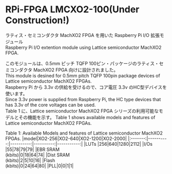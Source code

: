# RPi-FPGA LMCXO2-100(Under Construction!)
ラティス・セミコンダクタ MachXO2 FPGA を用いた Raspberry Pi I/O 拡張モジュール  
Raspberry Pi I/O extention module using Lattice semiconductor MachXO2 FPGA.


このモジュールは、0.5mm ピッチ TQFP 100ピン・パッケージのラティス・セミコンダクタ MachXO2 FPGA 向けに設計されました。  
This module is desined for 0.5mm pitch TQFP 100pin package devices of Lattice semiconductor MachXO2 FPGAs.  
Raspberry Pi から 3.3v の供給を受けるので、コア電圧 3.3v のHC型デバイスを使います。  
Since 3.3v power is supplied from Raspberry Pi, the HC type devices that has 3.3v of the core voltages can be used.  
Table 1 に、Lattice semiconductor MachXO2 FPGA シリーズの利用可能なモデルとその機能を示す。
Table 1 shows available models and features of Lattice semiconductor MachXO2 FPGAs.  
  
Table 1: Available Models and features of Lattice semiconductor MachXO2 FPGAs.
|model|XO2-256|XO2-640|XO2-1200|XO2-2000|
|:-------:|----------:|----------:|----------:|-----------:|
|LUTs |256|640|1280|2112|
|I/Os |55|78|79|79| 
|EBR SRAM<br>(kbits)|0|18|64|74|
|Dist SRAM<br>(kbits)|2|5|10|16|
|Flash<br>(kbits)|0|24|64|80|
|PLL|0|0|1|1|

